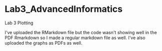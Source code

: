# Lab3_AdvancedInformatics
Lab 3 Plotting

I've uploaded the RMarkdown file but the code wasn't showing well in the PDF Rmarkdown so I made a regular markdown file as well. I've also uploaded the graphs as PDFs as well.
